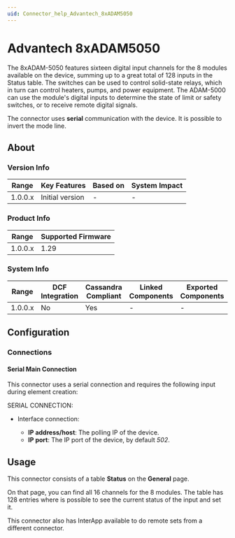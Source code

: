 ```yaml
---
uid: Connector_help_Advantech_8xADAM5050
---
```


# Advantech 8xADAM5050

The 8xADAM-5050 features sixteen digital input channels for the 8 modules available on the device, summing up to a great total of 128 inputs in the Status table. The switches can be used to control solid-state relays, which in turn can control heaters, pumps, and power equipment. The ADAM-5000 can use the module's digital inputs to determine the state of limit or safety switches, or to receive remote digital signals.

The connector uses **serial** communication with the device. It is possible to invert the mode line.

## About

### Version Info

| Range     | Key Features                                          | Based on     | System Impact     |
|-----------|-------------------------------------------------------|--------------|-------------------|
| 1.0.0.x   | Initial version                                       | -            | -                 |

### Product Info

| Range     | Supported Firmware     |
|-----------|------------------------|
| 1.0.0.x   | 1.29                   |

### System Info

| Range     | DCF Integration     | Cassandra Compliant     | Linked Components    | Exported Components    |
|-----------|---------------------|-------------------------|----------------------|------------------------|
| 1.0.0.x   | No                  | Yes                     | -                    | -                      |


## Configuration

### Connections

#### Serial Main Connection

This connector uses a serial connection and requires the following input during element creation:

SERIAL CONNECTION:

- Interface connection:

  - **IP address/host**: The polling IP of the device.
  - **IP port**: The IP port of the device, by default *502*.

## Usage

This connector consists of a table **Status** on the **General** page.

On that page, you can find all 16 channels for the 8 modules. The table has 128 entries where is possible to see the current status of the input and set it.

This connector also has InterApp available to do remote sets from a different connector.
